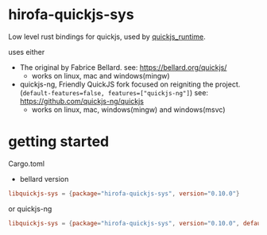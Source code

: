 # hirofa-quickjs-sys

Low level rust bindings for quickjs, used by [quickjs_runtime](https://github.com/HiRoFa/quickjs_es_runtime).

uses either
* The original by Fabrice Bellard. see: https://bellard.org/quickjs/
  * works on linux, mac and windows(mingw)
* quickjs-ng, Friendly QuickJS fork focused on reigniting the project. (```default-features=false, features=["quickjs-ng"]```) see: https://github.com/quickjs-ng/quickjs
  * works on linux, mac, windows(mingw) and windows(msvc)

# getting started

Cargo.toml
* bellard version
```toml
libquickjs-sys = {package="hirofa-quickjs-sys", version="0.10.0"}
```
or quickjs-ng
```toml
libquickjs-sys = {package="hirofa-quickjs-sys", version="0.10.0", default-features=false, features=["quickjs-ng"]}
```
